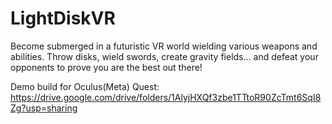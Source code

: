 # LightDiskVR

Become submerged in a futuristic VR world wielding various weapons and abilities. Throw disks, wield swords, create gravity fields… and defeat your opponents to prove you are the best out there!

Demo build for Oculus(Meta) Quest: https://drive.google.com/drive/folders/1AlyjHXQf3zbe1TTtoR90ZcTmt6SqI8Zg?usp=sharing
